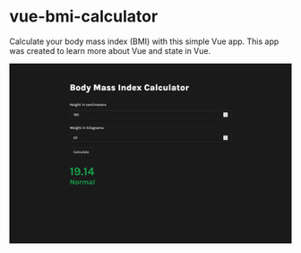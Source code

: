 # vue-bmi-calculator

Calculate your body mass index (BMI) with this simple Vue app. This app was created to learn more about Vue and state in Vue.

![screenshot displaying the app](./app-screenshot.png)
